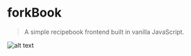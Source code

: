 # forkBook
> A simple recipebook frontend built in vanilla JavaScript.

![alt text](https://media.discordapp.net/attachments/831473528565268520/981974115961434132/unknown.png?width=810&height=408)
